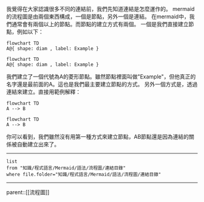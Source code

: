 我覺得在大家認識很多不同的連結前，我們先知道連結是怎麼運作的。
mermaid的流程圖是由兩個東西構成，一個是節點，另外一個是連結。
在mermaid中，我們通常會有兩個以上的節點。而節點的建立方式有兩個。
一個是我們直接建立節點，例如以下：
```Mermaid
flowchart TD
A@{ shape: diam , label: Example }
```
```mermaid
flowchart TD
A@{ shape: diam , label: Example }
```
我們建立了一個代號為A的菱形節點。雖然節點裡面叫做"Example"，但他真正的名字還是最前面的A。這也是我們最主要建立節點的方式。
另外一個方式是，透過連結來建立。直接用範例解釋：
```Mermaid
flowchart TD
A --> B
```
```mermaid
flowchart TD
A --> B
```
你可以看到，我們雖然沒有用第一種方式來建立節點，AB節點還是因為連結的關係被自動建立出來了。
- - -
```dataview
list
from "知識/程式語言/Mermaid/語法/流程圖/連結目錄"
where file.folder="知識/程式語言/Mermaid/語法/流程圖/連結目錄"
```
- - -
parent::[[流程圖]]

